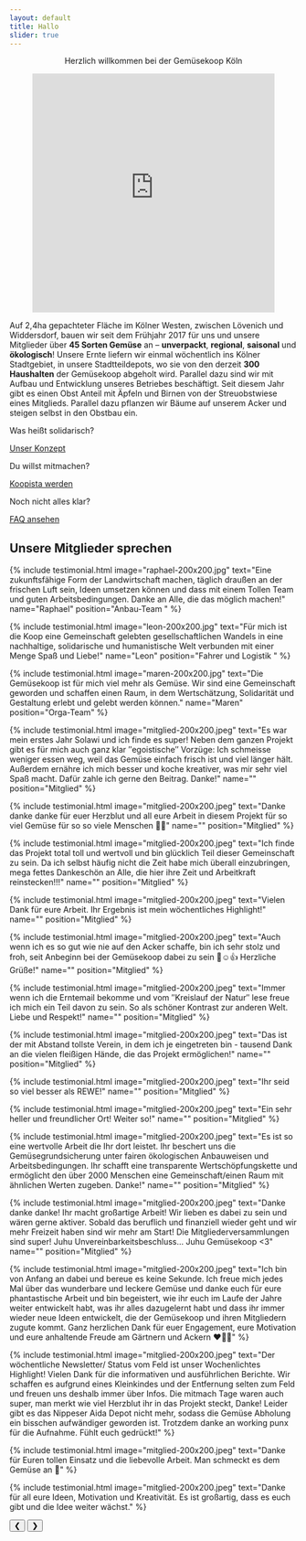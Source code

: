 ```yaml
---
layout: default
title: Hallo
slider: true
---
```


<div class="headline" style="text-align:center;">
  <p>Herzlich willkommen bei der Gemüsekoop Köln</p>
</div>

<figure class="wp-block-video">
	<iframe width="100%" height="418" src="https://www.youtube-nocookie.com/embed/V7OTIQrQJYw?si=3i7bhUMTJq1ySnKE" title="YouTube video player" frameborder="0" allow="accelerometer; autoplay; clipboard-write; encrypted-media; gyroscope; picture-in-picture; web-share" allowfullscreen></iframe>
</figure>

Auf 2,4ha gepachteter Fläche im Kölner Westen, zwischen Lövenich und Widdersdorf, bauen wir seit dem Frühjahr 2017 für uns und unsere Mitglieder über **45 Sorten Gemüse** an – **unverpackt**, **regional**, **saisonal** und **ökologisch**! Unsere Ernte liefern wir einmal wöchentlich ins Kölner Stadtgebiet, in unsere Stadtteildepots, wo sie von den derzeit **300 Haushalten** der Gemüsekoop abgeholt wird. Parallel dazu sind wir mit Aufbau und Entwicklung unseres Betriebes beschäftigt. Seit diesem Jahr gibt es einen Obst Anteil mit Äpfeln und Birnen von der Streuobstwiese eines Mitglieds. Parallel dazu pflanzen wir Bäume auf unserem Acker und steigen selbst in den Obstbau ein.


<div class="boxes">
  <div class="box">
    <p>Was heißt solidarisch?</p>
    <a href="/konzept_solawi">Unser Konzept</a>
  </div>
  <div class="box">
    <p>Du willst mitmachen?</p>
    <a href="/mitmachen">Koopista werden</a>
  </div>
  <div class="box">
    <p>Noch nicht alles klar?</p>
    <a href="/faq">FAQ ansehen</a>
  </div>
</div>

<!--
## Newsletter
Für regelmäßige Infos zu Veranstaltungen etc. kannst  Du dich hier in unseren Newsletter eintragen:

E-Mail Adresse: *Mailchimp*
-->

## Unsere Mitglieder sprechen

<div id="testimonial" class="slideshow-container">
  {% include testimonial.html image="raphael-200x200.jpg" text="Eine zukunftsfähige Form der Landwirtschaft machen, täglich draußen an der frischen Luft sein, Ideen umsetzen können und dass mit einem Tollen Team und guten Arbeitsbedingungen. Danke an Alle, die das möglich machen!" name="Raphael" position="Anbau-Team " %}
  
  {% include testimonial.html image="leon-200x200.jpg" text="Für mich ist die Koop eine Gemeinschaft gelebten gesellschaftlichen Wandels in eine nachhaltige, solidarische und humanistische Welt verbunden mit einer Menge Spaß und Liebe!" name="Leon" position="Fahrer und Logistik " %}

  {% include testimonial.html image="maren-200x200.jpg" text="Die Gemüsekoop ist für mich viel mehr als Gemüse. Wir sind eine Gemeinschaft geworden und schaffen einen Raum, in dem Wertschätzung, Solidarität und Gestaltung erlebt und gelebt werden können." name="Maren" position="Orga-Team" %}

  {% include testimonial.html image="mitglied-200x200.jpeg" text="Es war mein erstes Jahr Solawi und ich finde es super! Neben dem ganzen Projekt gibt es für mich auch ganz klar &#8243;egoistische&#8243; Vorzüge: Ich schmeisse weniger essen weg, weil das Gemüse einfach frisch ist und viel länger hält. Außerdem ernähre ich mich besser und koche kreativer, was mir sehr viel Spaß macht. Dafür zahle ich gerne den Beitrag. Danke!" name="" position="Mitglied" %}

  {% include testimonial.html image="mitglied-200x200.jpeg" text="Danke danke danke für euer Herzblut und all eure Arbeit in diesem Projekt für so viel Gemüse für so so viele Menschen 💪👏" name="" position="Mitglied" %}

  {% include testimonial.html image="mitglied-200x200.jpeg" text="Ich finde das Projekt total toll und wertvoll und bin glücklich Teil dieser Gemeinschaft zu sein. Da ich selbst häufig nicht die Zeit habe mich überall einzubringen, mega fettes Dankeschön an Alle, die hier ihre Zeit und Arbeitkraft reinstecken!!!" name="" position="Mitglied" %}

  {% include testimonial.html image="mitglied-200x200.jpeg" text="Vielen Dank für eure Arbeit. Ihr Ergebnis ist mein wöchentliches Highlight!" name="" position="Mitglied" %}

  {% include testimonial.html image="mitglied-200x200.jpeg" text="Auch wenn ich es so gut wie nie auf den Acker schaffe, bin ich sehr stolz und froh, seit Anbeginn bei der Gemüsekoop dabei zu sein 💪☺️👍 Herzliche Grüße!" name="" position="Mitglied" %}

  {% include testimonial.html image="mitglied-200x200.jpeg" text="Immer wenn ich die Erntemail bekomme und vom &#8243;Kreislauf der Natur&#8243; lese freue ich mich ein Teil davon zu sein. So als schöner Kontrast zur anderen Welt. Liebe und Respekt!" name="" position="Mitglied" %}

  {% include testimonial.html image="mitglied-200x200.jpeg" text="Das ist der mit Abstand tollste Verein, in dem ich je eingetreten bin - tausend Dank an die vielen fleißigen Hände, die das Projekt ermöglichen!" name="" position="Mitglied" %}

  {% include testimonial.html image="mitglied-200x200.jpeg" text="Ihr seid so viel besser als REWE!" name="" position="Mitglied" %}

  {% include testimonial.html image="mitglied-200x200.jpeg" text="Ein sehr heller und freundlicher Ort! Weiter so!" name="" position="Mitglied" %}

  {% include testimonial.html image="mitglied-200x200.jpeg" text="Es ist so eine wertvolle Arbeit die Ihr dort leistet. Ihr beschert uns die Gemüsegrundsicherung unter fairen ökologischen Anbauweisen und Arbeitsbedingungen. Ihr schafft eine transparente Wertschöpfungskette und ermöglicht den über 2000 Menschen eine Gemeinschaft/einen Raum mit ähnlichen Werten zugeben. Danke!" name="" position="Mitglied" %}

  {% include testimonial.html image="mitglied-200x200.jpeg" text="Danke danke danke! Ihr macht großartige Arbeit! Wir lieben es dabei zu sein und wären gerne aktiver. Sobald das beruflich und finanziell wieder geht und wir mehr Freizeit haben sind wir mehr am Start! Die Mitgliederversammlungen sind super! Juhu Unvereinbarkeitsbeschluss... Juhu Gemüsekoop &#60;3" name="" position="Mitglied" %}

  {% include testimonial.html image="mitglied-200x200.jpeg" text="Ich bin von Anfang an dabei und bereue es keine Sekunde. Ich freue mich jedes Mal über das wunderbare und leckere Gemüse und danke euch für eure phantastische Arbeit und bin begeistert, wie ihr euch im Laufe der Jahre weiter entwickelt habt, was ihr alles dazugelernt habt und dass ihr immer wieder neue Ideen entwickelt, die der Gemüsekoop und ihren Mitgliedern zugute kommt. Ganz herzlichen Dank für euer Engagement, eure Motivation und eure anhaltende Freude am Gärtnern und Ackern ❤️💚🧡" %}

  {% include testimonial.html image="mitglied-200x200.jpeg" text="Der wöchentliche Newsletter/ Status vom Feld ist unser Wochenlichtes Highlight! Vielen Dank für die informativen und ausführlichen Berichte. Wir schaffen es aufgrund eines Kleinkindes und der Entfernung selten zum Feld und freuen uns deshalb immer über Infos. Die mitmach Tage waren auch super, man merkt wie viel Herzblut ihr in das Projekt steckt, Danke! Leider gibt es das Nippeser Aida Depot nicht mehr, sodass die Gemüse Abholung ein bisschen aufwändiger geworden ist. Trotzdem danke an working punx für die Aufnahme. Fühlt euch gedrückt!" %}

  {% include testimonial.html image="mitglied-200x200.jpeg" text="Danke für Euren tollen Einsatz und die liebevolle Arbeit. Man schmeckt es dem Gemüse an 💚" %}

  {% include testimonial.html image="mitglied-200x200.jpeg" text="Danke für all eure Ideen, Motivation und Kreativität. Es ist großartig, dass es euch gibt und die Idee weiter wächst." %}


  <!-- Next and previous buttons -->
  <button class="prev">&#10094;</button>
  <button class="next">&#10095;</button>
  <!-- The dots/circles -->
  <div class="dots" style="text-align:center">
  </div>
</div>

